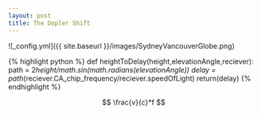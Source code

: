 ```yaml
---
layout: post
title: The Dopler Shift
---
```


![_config.yml]({{ site.baseurl }}/images/SydneyVancouverGlobe.png)

{% highlight python %}
def heightToDelay(height,elevationAngle,reciever):
    path = 2*height/math.sin(math.radians(elevationAngle))
    delay = path*(reciever.CA_chip_frequency/reciever.speedOfLight)
    return(delay)
{% endhighlight %}

$$ \frac{v}{c}*f $$

